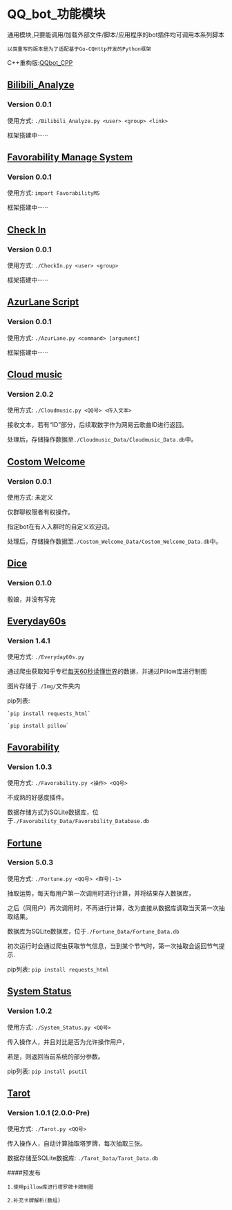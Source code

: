 # QQ_bot_功能模块

通用模块,只要能调用/加载外部文件/脚本/应用程序的bot插件均可调用本系列脚本

`以类重写的版本是为了适配基于Go-CQHttp开发的Python框架`

C++重构版:[QQbot_CPP](https://github.com/Ginsakura/QQbot_cpp)

## [Bilibili_Analyze](https://github.com/Ginsakura/QQbot_Python/tree/main/Bilibili_Analyze)
### Version 0.0.1

使用方式: `./Bilibili_Analyze.py <user> <group> <link>`

框架搭建中······

## [Favorability Manage System](https://github.com/Ginsakura/QQbot_Python/tree/main/Favorability_Manage_System)
### Version 0.0.1

使用方式: `import FavorabilityMS`

框架搭建中······

## [Check In](https://github.com/Ginsakura/QQbot_Python/tree/main/Check_In)
### Version 0.0.1

使用方式: `./CheckIn.py <user> <group>`

框架搭建中······

## [AzurLane Script](https://github.com/Ginsakura/QQbot_Python/tree/main/AzurLane)
### Version 0.0.1

使用方式: `./AzurLane.py <command> [argument]`

框架搭建中······

## [Cloud music](https://github.com/Ginsakura/QQbot_Python/tree/main/Cloud_Music)
### Version 2.0.2

使用方式: `./Cloudmusic.py <QQ号> <传入文本>`

接收文本，若有“ID”部分，后续取数字作为网易云歌曲ID进行返回。

处理后，存储操作数据至`./Cloudmusic_Data/Cloudmusic_Data.db`中。

## [Costom Welcome](https://github.com/Ginsakura/QQbot_Python/tree/main/Costom_Welcome)
### Version 0.0.1

使用方式: 未定义

仅群聊权限者有权操作。

指定bot在有人入群时的自定义欢迎词。

处理后，存储操作数据至`./Costom_Welcome_Data/Costom_Welcome_Data.db`中。

## [Dice](https://github.com/Ginsakura/QQbot_Python/tree/main/Dice)
### Version 0.1.0

骰娘，并没有写完

## [Everyday60s](https://github.com/Ginsakura/QQbot_Python/tree/main/Everyday60s)
### Version 1.4.1

使用方式: `./Everyday60s.py`

通过爬虫获取知乎专栏[每天60秒读懂世界](https://www.zhihu.com/people/mt36501/posts)的数据，并通过Pillow库进行制图

图片存储于`./Img/`文件夹内

pip列表: 

    `pip install requests_html`

    `pip install pillow`

## [Favorability](https://github.com/Ginsakura/QQbot_Python/tree/main/Favorability)
### Version 1.0.3

使用方式: `./Favorability.py <操作> <QQ号>`

不成熟的好感度插件。

数据存储方式为SQLite数据库，位于`./Favorability_Data/Favorability_Database.db`

## [Fortune](https://github.com/Ginsakura/QQbot_Python/tree/main/Fortune)
### Version 5.0.3

使用方式: `./Fortune.py <QQ号> <群号|-1>`

抽取运势，每天每用户第一次调用时进行计算，并将结果存入数据库，

之后（同用户）再次调用时，不再进行计算，改为直接从数据库调取当天第一次抽取结果。

数据库为SQLite数据库，位于`./Fortune_Data/Fortune_Data.db`

初次运行时会通过爬虫获取节气信息，当到某个节气时，第一次抽取会返回节气提示.

pip列表: 
`pip install requests_html`

## [System Status](https://github.com/Ginsakura/QQbot_Python/tree/main/System_Status)
### Version 1.0.2

使用方式: `./System_Status.py <QQ号>`

传入操作人，并且对比是否为允许操作用户，

若是，则返回当前系统的部分参数。

pip列表: 
`pip install psutil`

## [Tarot](https://github.com/Ginsakura/QQbot_Python/tree/main/Tarot)
### Version 1.0.1 (2.0.0-Pre)

使用方式: `./Tarot.py <QQ号>`

传入操作人，自动计算抽取塔罗牌，每次抽取三张。

数据存储至SQLite数据库: `./Tarot_Data/Tarot_Data.db`

####预发布

`1.使用pillow库进行塔罗牌卡牌制图`

`2.补充卡牌解析(数组)`
